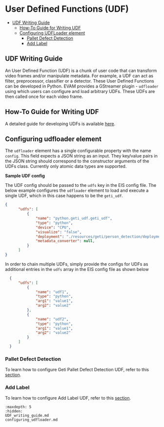 # User Defined Functions (UDF)

* [UDF Writing Guide](#udf-writing-guide)
    - [How-To Guide for Writing UDF](#how-to-guide-for-writing-udf)
    - [Configuring UDFLoader element](#configuring-udfloader-element)
      - [Pallet Defect Detection](#pallet-defect-detection)
      - [Add Label](#add-label)

## UDF Writing Guide
An User Defined Function (UDF) is a chunk of user code that can transform video frames and/or manipulate metadata. For example, a UDF can act as filter, preprocessor, classifier or a detector. These User Defined Functions can be developed in Python. EVAM provides a GStreamer plugin - `udfloader` using which users can configure and load arbitrary UDFs. These UDFs are then called once for each video frame.

## How-To Guide for Writing UDF
A detailed guide for developing UDFs is available [here](./UDF_writing_guide).

##  Configuring udfloader element
The `udfloader` element has a single configurable property with the name `config`. This field expects a JSON string as an input. They key/value pairs in the JSON string should correspond to the constructor arguments of the UDFs class. Currently only atomic data types are supported.

**Sample UDF config**</br>

The UDF config should be passed to the `udfs` key in the EIS config file. The below example configures the `udfloader` element to load and execute a single UDF, which in this case happens to be the `geti_udf`.

  ```json
  {
        "udfs": [
            {
                "name": "python.geti_udf.geti_udf",
                "type": "python",
                "device": "CPU",
                "visualize": "false",
                "deployment": "./resources/geti/person_detection/deployment",
                "metadata_converter": null,
            }
        ]
  }
  ```
  In order to chain multiple UDFs, simply provide the configs for UDFs as additional entries in the `udfs` array in the EIS config file as shown below
  ``` json
    {
        "udfs": [
            {
                "name": "udf1",
                "type": "python",
                "arg1": "value1",
                "arg2": "value2"
            },
            {
                "name": "udf2",
                "type": "python",
                "arg1": "value1",
                "arg2": "value2"
            }
        ]
    }
  ```

<!-- ### Anomalib
To learn about Anomalib and how to configure Anomalib UDF, refer to this [section](./configuring_udfloader.md#anomalib). -->

### Pallet Defect Detection
To learn how to configure Geti Pallet Defect Detection UDF, refer to this [section](./configuring_udfloader.md#pallet-defect-detection).

### Add Label
To learn how to configure Add Label UDF, refer to this [section](./configuring_udfloader.md#add-label).


```{toctree}
:maxdepth: 5
:hidden:
UDF_writing_guide.md
configuring_udfloader.md
```
